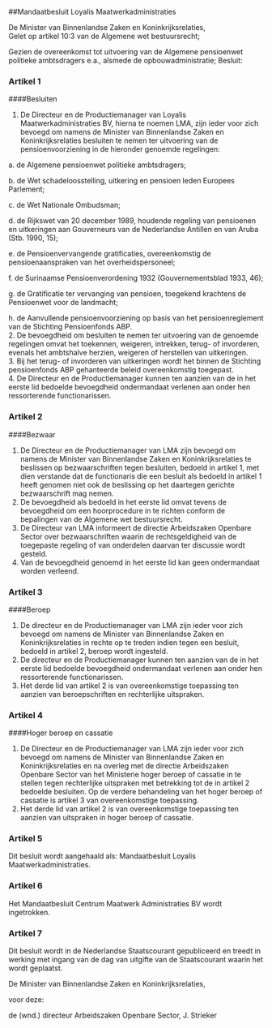 <meta http-equiv='Content-Type' content='text/html; charset=utf-8' />

##Mandaatbesluit Loyalis Maatwerkadministraties

De Minister van Binnenlandse Zaken en Koninkrijksrelaties,  
Gelet op artikel 10:3 van de Algemene wet bestuursrecht;

Gezien de overeenkomst tot uitvoering van de Algemene pensioenwet politieke ambtsdragers e.a., alsmede de opbouwadministratie;
Besluit:    

### Artikel  1  

####Besluiten

1.  De Directeur en de Productiemanager van Loyalis Maatwerkadministraties BV, hierna te noemen LMA, zijn ieder voor zich bevoegd om namens de Minister van Binnenlandse Zaken en Koninkrijksrelaties besluiten te nemen ter uitvoering van de pensioenvoorziening in de hieronder genoemde regelingen: 

a. de Algemene pensioenwet politieke ambtsdragers;  

b. de Wet schadeloosstelling, uitkering en pensioen leden Europees Parlement;  

c. de Wet Nationale Ombudsman;  

d. de Rijkswet van 20 december 1989, houdende regeling van pensioenen en uitkeringen aan Gouverneurs van de Nederlandse Antillen en van Aruba (Stb. 1990, 15);  

e. de Pensioenvervangende gratificaties, overeenkomstig de pensioenaanspraken van het overheidspersoneel;  

f. de Surinaamse Pensioenverordening 1932 (Gouvernementsblad 1933, 46);  

g. de Gratificatie ter vervanging van pensioen, toegekend krachtens de Pensioenwet voor de landmacht;  

h. de Aanvullende pensioenvoorziening op basis van het pensioenreglement van de Stichting Pensioenfonds ABP.     
2.  De bevoegdheid om besluiten te nemen ter uitvoering van de genoemde regelingen omvat het toekennen, weigeren, intrekken, terug- of invorderen, evenals het ambtshalve herzien, weigeren of herstellen van uitkeringen.   
3.  Bij het terug- of invorderen van uitkeringen wordt het binnen de Stichting pensioenfonds ABP gehanteerde beleid overeenkomstig toegepast.   
4.  De Directeur en de Productiemanager kunnen ten aanzien van de in het eerste lid bedoelde bevoegdheid ondermandaat verlenen aan onder hen ressorterende functionarissen.  

### Artikel  2  

####Bezwaar

1.  De Directeur en de Productiemanager van LMA zijn bevoegd om namens de Minister van Binnenlandse Zaken en Koninkrijksrelaties te beslissen op bezwaarschriften tegen besluiten, bedoeld in artikel 1, met dien verstande dat de functionaris die een besluit als bedoeld in artikel 1 heeft genomen niet ook de beslissing op het daartegen gerichte bezwaarschrift mag nemen.   
2.  De bevoegdheid als bedoeld in het eerste lid omvat tevens de bevoegdheid om een hoorprocedure in te richten conform de bepalingen van de Algemene wet bestuursrecht.   
3.  De Directeur van LMA informeert de directie Arbeidszaken Openbare Sector over bezwaarschriften waarin de rechtsgeldigheid van de toegepaste regeling of van onderdelen daarvan ter discussie wordt gesteld.   
4.  Van de bevoegdheid genoemd in het eerste lid kan geen ondermandaat worden verleend.  

### Artikel  3  

####Beroep

1.  De directeur en de Productiemanager van LMA zijn ieder voor zich bevoegd om namens de Minister van Binnenlandse Zaken en Koninkrijksrelaties in rechte op te treden indien tegen een besluit, bedoeld in artikel 2, beroep wordt ingesteld.   
2.  De directeur en de Productiemanager kunnen ten aanzien van de in het eerste lid bedoelde bevoegdheid ondermandaat verlenen aan onder hen ressorterende functionarissen.   
3.  Het derde lid van artikel 2 is van overeenkomstige toepassing ten aanzien van beroepschriften en rechterlijke uitspraken.  

### Artikel  4  

####Hoger beroep en cassatie

1.  De Directeur en de Productiemanager van LMA zijn ieder voor zich bevoegd om namens de Minister van Binnenlandse Zaken en Koninkrijksrelaties en na overleg met de directie Arbeidszaken Openbare Sector van het Ministerie hoger beroep of cassatie in te stellen tegen rechterlijke uitspraken met betrekking tot de in artikel 2 bedoelde besluiten. Op de verdere behandeling van het hoger beroep of cassatie is artikel 3 van overeenkomstige toepassing.   
2.  Het derde lid van artikel 2 is van overeenkomstige toepassing ten aanzien van uitspraken in hoger beroep of cassatie.  

### Artikel  5  

Dit besluit wordt aangehaald als: Mandaatbesluit Loyalis Maatwerkadministraties. 

### Artikel  6  

Het Mandaatbesluit Centrum Maatwerk Administraties BV wordt ingetrokken. 

### Artikel  7  

Dit besluit wordt in de Nederlandse Staatscourant gepubliceerd en treedt in werking met ingang van de dag van uitgifte van de Staatscourant waarin het wordt geplaatst. 

De 
Minister van Binnenlandse Zaken en Koninkrijksrelaties,  

voor deze:

de 
(wnd.) directeur Arbeidszaken Openbare Sector, 
J. Strieker      
